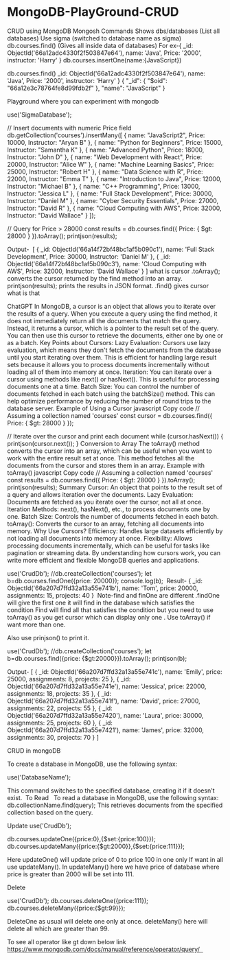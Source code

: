 # MongoDB-PlayGround-CRUD
CRUD using MongoDB
Mongosh Commands
Shows dbs/databases (List all databases)
Use sigma (switched to database name as sigma)
db.courses.find()  (Gives all inside data of databases)
For ex-{
  _id: ObjectId('66a12adc4330f2f503847e64'),
  name: 'Java',
  Price: '2000',
  instructor: 'Harry'
}
db.courses.insertOne(name:{JavaScript})

db.courses.find()
 _id: ObjectId('66a12adc4330f2f503847e64'),
  name: 'Java',
  Price: '2000',
  instructor: 'Harry'
}
{
  "_id": {
    "$oid": "66a12e3c78764fe8d99fdb2f"
  },
  "name": "JavaScript"
}



Playground where you can experiment with mongodb

use('SigmaDatabase');

// Insert documents with numeric Price field
db.getCollection('courses').insertMany([
    {
        name: "JavaScript2",
        Price: 10000,
        Instructor: "Aryan B"
    },
    {
        name: "Python for Beginners",
        Price: 15000,
        Instructor: "Samantha K"
    },
    {
        name: "Advanced Python",
        Price: 18000,
        Instructor: "John D"
    },
    {
        name: "Web Development with React",
        Price: 20000,
        Instructor: "Alice W"
    },
    {
        name: "Machine Learning Basics",
        Price: 25000,
        Instructor: "Robert H"
    },
    {
        name: "Data Science with R",
        Price: 22000,
        Instructor: "Emma T"
    },
    {
        name: "Introduction to Java",
        Price: 12000,
        Instructor: "Michael B"
    },
    {
        name: "C++ Programming",
        Price: 13000,
        Instructor: "Jessica L"
    },
    {
        name: "Full Stack Development",
        Price: 30000,
        Instructor: "Daniel M"
    },
    {
        name: "Cyber Security Essentials",
        Price: 27000,
        Instructor: "David R"
    },
    {
        name: "Cloud Computing with AWS",
        Price: 32000,
        Instructor: "David Wallace"
    }
]);

// Query for Price > 28000
const results = db.courses.find({ Price: { $gt: 28000 } }).toArray();
printjson(results);

Output- 
[
  {
    _id: ObjectId('66a14f72bf48bc1af5b090c1'),
    name: 'Full Stack Development',
    Price: 30000,
    Instructor: 'Daniel M'
  },
  {
    _id: ObjectId('66a14f72bf48bc1af5b090c3'),
    name: 'Cloud Computing with AWS',
    Price: 32000,
    Instructor: 'David Wallace'
  }
]
what is cursor .toArray(); converts the cursor returned by the find method into an array. printjson(results); prints the results in JSON format. .find() gives cursor what is that

ChatGPT
In MongoDB, a cursor is an object that allows you to iterate over the results of a query. When you execute a query using the find method, it does not immediately return all the documents that match the query. Instead, it returns a cursor, which is a pointer to the result set of the query. You can then use this cursor to retrieve the documents, either one by one or as a batch.
Key Points about Cursors:
Lazy Evaluation: Cursors use lazy evaluation, which means they don't fetch the documents from the database until you start iterating over them. This is efficient for handling large result sets because it allows you to process documents incrementally without loading all of them into memory at once.
Iteration: You can iterate over a cursor using methods like next() or hasNext(). This is useful for processing documents one at a time.
Batch Size: You can control the number of documents fetched in each batch using the batchSize() method. This can help optimize performance by reducing the number of round trips to the database server.
Example of Using a Cursor
javascript
Copy code
// Assuming a collection named 'courses'
const cursor = db.courses.find({ Price: { $gt: 28000 } });

// Iterate over the cursor and print each document
while (cursor.hasNext()) {
    printjson(cursor.next());
}
Conversion to Array
The toArray() method converts the cursor into an array, which can be useful when you want to work with the entire result set at once. This method fetches all the documents from the cursor and stores them in an array.
Example with toArray()
javascript
Copy code
// Assuming a collection named 'courses'
const results = db.courses.find({ Price: { $gt: 28000 } }).toArray();
printjson(results);
Summary
Cursor: An object that points to the result set of a query and allows iteration over the documents.
Lazy Evaluation: Documents are fetched as you iterate over the cursor, not all at once.
Iteration Methods: next(), hasNext(), etc., to process documents one by one.
Batch Size: Controls the number of documents fetched in each batch.
toArray(): Converts the cursor to an array, fetching all documents into memory.
Why Use Cursors?
Efficiency: Handles large datasets efficiently by not loading all documents into memory at once.
Flexibility: Allows processing documents incrementally, which can be useful for tasks like pagination or streaming data.
By understanding how cursors work, you can write more efficient and flexible MongoDB queries and applications.

use('CrudDb');
//db.createCollection('courses');
let b=db.courses.findOne({price: 20000});
console.log(b);
 Result- {
  _id: ObjectId('66a207d7ffd32a13a55e741b'),
  name: 'Tom',
  price: 20000,
  assignments: 15,
  projects: 40
}
 Note-find and finOne are different .findOne will give the first one it will find in the database which satisfies the condition Find will find all that satisfies the condition but you need to use toArray() as you get cursor which can display only one .
Use toArray() if want more than one.

Also use prinjson() to print it.

use('CrudDb');
//db.createCollection('courses');
let b=db.courses.find({price: {$gt:20000}}).toArray();
printjson(b);

Output-
[
  {
    _id: ObjectId('66a207d7ffd32a13a55e741c'),
    name: 'Emily',
    price: 25000,
    assignments: 8,
    projects: 25
  },
  {
    _id: ObjectId('66a207d7ffd32a13a55e741e'),
    name: 'Jessica',
    price: 22000,
    assignments: 18,
    projects: 35
  },
  {
    _id: ObjectId('66a207d7ffd32a13a55e741f'),
    name: 'David',
    price: 27000,
    assignments: 22,
    projects: 55
  },
  {
    _id: ObjectId('66a207d7ffd32a13a55e7420'),
    name: 'Laura',
    price: 30000,
    assignments: 25,
    projects: 60
  },
  {
    _id: ObjectId('66a207d7ffd32a13a55e7421'),
    name: 'James',
    price: 32000,
    assignments: 30,
    projects: 70
  }
]
 

CRUD in mongoDB

To create a database in MongoDB, use the following syntax:


use('DatabaseName');


This command switches to the specified database, creating it if it doesn't exist.  To Read   To read a database in MongoDB, use the following syntax:
db.collectionName.find(query);
This retrieves documents from the specified collection based on the query.


Update 
use('CrudDb');

db.courses.updateOne({price:0},{$set:{price:100}});
db.courses.updateMany({price:{$gt:2000}},{$set:{price:111}});

Here updateOne() will update price of 0 to price 100 in one only 
If want in all use updateMany(). In updateMany() here we have price of database where price is greater than 2000 will be set into 111.

Delete

use('CrudDb');
db.courses.deleteOne({price:111});
db.courses.deleteMany({price:{$gt:99}});


DeleteOne as usual will delete one only at once. deleteMany() here will delete all which are greater than 99.

To see all operator like gt down below link https://www.mongodb.com/docs/manual/reference/operator/query/  
